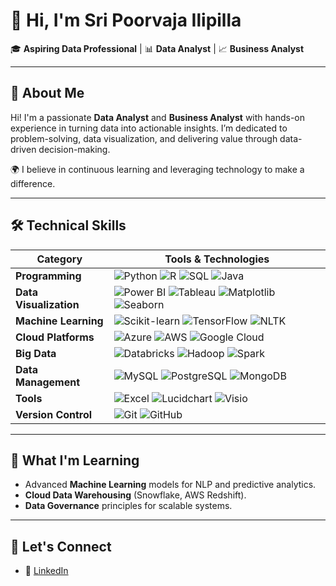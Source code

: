 # 👋 Hi, I'm **Sri Poorvaja Ilipilla**  
🎓 **Aspiring Data Professional** | 📊 **Data Analyst** | 📈 **Business Analyst**

---

## 🌟 **About Me**  
Hi! I'm a passionate **Data Analyst** and **Business Analyst** with hands-on experience in turning data into actionable insights. I’m dedicated to problem-solving, data visualization, and delivering value through data-driven decision-making.  

🌍 I believe in continuous learning and leveraging technology to make a difference.  

---

## 🛠️ **Technical Skills**

| **Category**           | **Tools & Technologies**                                                                                   |
|------------------------|-----------------------------------------------------------------------------------------------------------|
| **Programming**        | ![Python](https://img.shields.io/badge/-Python-3776AB?style=flat-square&logo=python&logoColor=white) ![R](https://img.shields.io/badge/-R-276DC3?style=flat-square&logo=r&logoColor=white) ![SQL](https://img.shields.io/badge/-SQL-4479A1?style=flat-square&logo=postgresql&logoColor=white) ![Java](https://img.shields.io/badge/-Java-007396?style=flat-square&logo=java&logoColor=white) |
| **Data Visualization** | ![Power BI](https://img.shields.io/badge/-PowerBI-F2C811?style=flat-square&logo=power-bi&logoColor=black) ![Tableau](https://img.shields.io/badge/-Tableau-E97627?style=flat-square&logo=tableau&logoColor=white) ![Matplotlib](https://img.shields.io/badge/-Matplotlib-3776AB?style=flat-square&logo=python&logoColor=white) ![Seaborn](https://img.shields.io/badge/-Seaborn-3776AB?style=flat-square&logo=python&logoColor=white) |
| **Machine Learning**   | ![Scikit-learn](https://img.shields.io/badge/-Scikit%20Learn-F7931E?style=flat-square&logo=scikit-learn&logoColor=white) ![TensorFlow](https://img.shields.io/badge/-TensorFlow-FF6F00?style=flat-square&logo=tensorflow&logoColor=white) ![NLTK](https://img.shields.io/badge/-NLTK-3776AB?style=flat-square&logo=python&logoColor=white) |
| **Cloud Platforms**    | ![Azure](https://img.shields.io/badge/-Azure-0078D4?style=flat-square&logo=microsoft-azure&logoColor=white) ![AWS](https://img.shields.io/badge/-AWS-232F3E?style=flat-square&logo=amazon-aws&logoColor=white) ![Google Cloud](https://img.shields.io/badge/-Google%20Cloud-4285F4?style=flat-square&logo=google-cloud&logoColor=white) |
| **Big Data**           | ![Databricks](https://img.shields.io/badge/-Databricks-FC4C02?style=flat-square&logo=databricks&logoColor=white) ![Hadoop](https://img.shields.io/badge/-Hadoop-66CCFF?style=flat-square&logo=apache-hadoop&logoColor=black) ![Spark](https://img.shields.io/badge/-Apache%20Spark-E25A1C?style=flat-square&logo=apachespark&logoColor=white) |
| **Data Management**    | ![MySQL](https://img.shields.io/badge/-MySQL-4479A1?style=flat-square&logo=mysql&logoColor=white) ![PostgreSQL](https://img.shields.io/badge/-PostgreSQL-336791?style=flat-square&logo=postgresql&logoColor=white) ![MongoDB](https://img.shields.io/badge/-MongoDB-47A248?style=flat-square&logo=mongodb&logoColor=white) |
| **Tools**              | ![Excel](https://img.shields.io/badge/-Excel-217346?style=flat-square&logo=microsoft-excel&logoColor=white) ![Lucidchart](https://img.shields.io/badge/-Lucidchart-FE9A2E?style=flat-square&logo=lucidchart&logoColor=white) ![Visio](https://img.shields.io/badge/-Visio-3955A3?style=flat-square&logo=microsoft-visio&logoColor=white) |
| **Version Control**    | ![Git](https://img.shields.io/badge/-Git-F05032?style=flat-square&logo=git&logoColor=white) ![GitHub](https://img.shields.io/badge/-GitHub-181717?style=flat-square&logo=github&logoColor=white) |

---

## 🌱 **What I'm Learning**  
- Advanced **Machine Learning** models for NLP and predictive analytics.  
- **Cloud Data Warehousing** (Snowflake, AWS Redshift).  
- **Data Governance** principles for scalable systems.  

---

## 🔗 **Let's Connect**  
- 💼 [LinkedIn](https://www.linkedin.com/in/sri-poorvaja-ilipilla/)  


